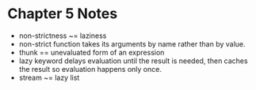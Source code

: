 Chapter 5 Notes
===============

* non-strictness ~= laziness
* non-strict function takes its arguments by name rather than by value.
* thunk == unevaluated form of an expression
* lazy keyword delays evaluation until the result is needed, then caches the result so evaluation happens only once.
* stream ~= lazy list
